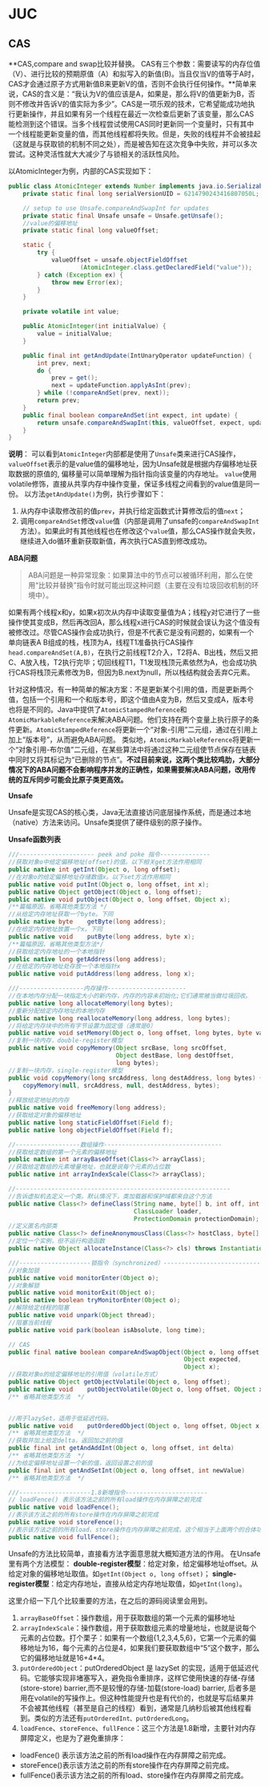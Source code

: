 # JUC

## CAS

**CAS,compare and swap比较并替换。 CAS有三个参数：需要读写的内存位值（V）、进行比较的预期原值（A）和拟写入的新值(B)。当且仅当V的值等于A时，CAS才会通过原子方式用新值B来更新V的值，否则不会执行任何操作。**简单来说，CAS的含义是：“我认为V的值应该是A，如果是，那么将V的值更新为B，否则不修改并告诉V的值实际为多少”。CAS是一项乐观的技术，它希望能成功地执行更新操作，并且如果有另一个线程在最近一次检查后更新了该变量，那么CAS能检测到这个错误。当多个线程尝试使用CAS同时更新同一个变量时，只有其中一个线程能更新变量的值，而其他线程都将失败。但是，失败的线程并不会被挂起（这就是与获取锁的机制不同之处），而是被告知在这次竞争中失败，并可以多次尝试。这种灵活性就大大减少了与锁相关的活跃性风险。

以AtomicInteger为例，内部的CAS实现如下：

```java
public class AtomicInteger extends Number implements java.io.Serializable {
    private static final long serialVersionUID = 6214790243416807050L;

    // setup to use Unsafe.compareAndSwapInt for updates
    private static final Unsafe unsafe = Unsafe.getUnsafe();
    //value的偏移地址
    private static final long valueOffset;

    static {
        try {
            valueOffset = unsafe.objectFieldOffset
                    (AtomicInteger.class.getDeclaredField("value"));
        } catch (Exception ex) {
            throw new Error(ex);
        }
    }

    private volatile int value;

    public AtomicInteger(int initialValue) {
        value = initialValue;
    }

    public final int getAndUpdate(IntUnaryOperator updateFunction) {
        int prev, next;
        do {
            prev = get();
            next = updateFunction.applyAsInt(prev);
        } while (!compareAndSet(prev, next));
        return prev;
    }
    public final boolean compareAndSet(int expect, int update) {
        return unsafe.compareAndSwapInt(this, valueOffset, expect, update);
    }
}
```

**说明**： 可以看到`AtomicInteger`内部都是使用了`Unsafe`类来进行CAS操作，`valueOffset`表示的是value值的偏移地址，因为Unsafe就是根据内存偏移地址获取数据的原值的, 偏移量可以简单理解为指针指向该变量的内存地址。 `value`使用volatile修饰，直接从共享内存中操作变量，保证多线程之间看到的value值是同一份。
 以方法`getAndUpdate()`为例，执行步骤如下：

1. 从内存中读取修改前的值`prev`，并执行给定函数式计算修改后的值`next`；
2. 调用`compareAndSet`修改`value`值（内部是调用了unsafe的`compareAndSwapInt`方法）。如果此时有其他线程也在修改这个`value`值，那么CAS操作就会失败，继续进入do循环重新获取新值，再次执行CAS直到修改成功。

**ABA问题**

> ABA问题是一种异常现象：如果算法中的节点可以被循环利用，那么在使用“比较并替换”指令时就可能出现这种问题（主要在没有垃圾回收机制的环境中）。

如果有两个线程x和y，如果x初次从内存中读取变量值为A；线程y对它进行了一些操作使其变成B，然后再改回A，那么线程x进行CAS的时候就会误认为这个值没有被修改过。尽管CAS操作会成功执行，但是不代表它是没有问题的，如果有一个单向链表A B组成的栈，栈顶为A，线程T1准备执行CAS操作`head.compareAndSet(A,B)`，在执行之前线程T2介入，T2将A、B出栈，然后又把C、A放入栈，T2执行完毕；切回线程T1，T1发现栈顶元素依然为A，也会成功执行CAS将栈顶元素修改为B，但因为B.next为null，所以栈结构就会丢弃C元素。

针对这种情况，有一种简单的解决方案：不是更新某个引用的值，而是更新两个值，包括一个引用和一个和版本号，即这个值由A变为B，然后又变成A，版本号也将是不同的。Java中提供了`AtomicStampedReference`和`AtomicMarkableReference`来解决ABA问题。他们支持在两个变量上执行原子的条件更新。`AtomicStampedReference`将更新一个“对象-引用”二元组，通过在引用上加上“版本号”，从而避免ABA问题。 类似地，`AtomicMarkableReference`将更新一个“对象引用-布尔值”二元组，在某些算法中将通过这种二元组使节点保存在链表中同时又将其标记为“已删除的节点”。**不过目前来说，这两个类比较鸡肋，大部分情况下的ABA问题不会影响程序并发的正确性，如果需要解决ABA问题，改用传统的互斥同步可能会比原子类更高效。**

**Unsafe**

Unsafe是实现CAS的核心类，Java无法直接访问底层操作系统，而是通过本地（native）方法来访问。Unsafe类提供了硬件级别的原子操作。

**Unsafe函数列表**

```java
///--------------------- peek and poke 指令--------------
//获取对象o中给定偏移地址(offset)的值。以下相关get方法作用相同
public native int getInt(Object o, long offset);
//在对象o的给定偏移地址存储数值x。以下set方法作用相同
public native void putInt(Object o, long offset, int x);
public native Object getObject(Object o, long offset);
public native void putObject(Object o, long offset, Object x);
/**篇幅原因，省略其他类型方法 */
//从给定内存地址获取一个byte。下同
public native byte    getByte(long address);
//在给定内存地址放置一个x。下同
public native void    putByte(long address, byte x);
/**篇幅原因，省略其他类型方法*/
//获取给定内存地址的一个本地指针
public native long getAddress(long address);
//在给定的内存地址处存放一个本地指针x
public native void putAddress(long address, long x);

///------------------内存操作----------------------
//在本地内存分配一块指定大小的新内存，内存的内容未初始化;它们通常被当做垃圾回收。
public native long allocateMemory(long bytes);
//重新分配给定内存地址的本地内存
public native long reallocateMemory(long address, long bytes);
//将给定内存块中的所有字节设置为固定值（通常是0）
public native void setMemory(Object o, long offset, long bytes, byte value);
//复制一块内存，double-register模型
public native void copyMemory(Object srcBase, long srcOffset,
                              Object destBase, long destOffset,
                              long bytes);
//复制一块内存，single-register模型
public void copyMemory(long srcAddress, long destAddress, long bytes) {
    copyMemory(null, srcAddress, null, destAddress, bytes);
}
//释放给定地址的内存
public native void freeMemory(long address);
//获取给定对象的偏移地址
public native long staticFieldOffset(Field f);
public native long objectFieldOffset(Field f);

//------------------数组操作---------------------------------
//获取给定数组的第一个元素的偏移地址
public native int arrayBaseOffset(Class<?> arrayClass);
//获取给定数组的元素增量地址，也就是说每个元素的占位数
public native int arrayIndexScale(Class<?> arrayClass);

//------------------------------------------------------------
//告诉虚拟机去定义一个类。默认情况下，类加载器和保护域都来自这个方法
public native Class<?> defineClass(String name, byte[] b, int off, int len,
                                   ClassLoader loader,
                                   ProtectionDomain protectionDomain);
//定义匿名内部类
public native Class<?> defineAnonymousClass(Class<?> hostClass, byte[] data, Object[] cpPatches);
//定位一个实例，但不运行构造函数
public native Object allocateInstance(Class<?> cls) throws InstantiationException;

///--------------------锁指令（synchronized）-------------------------------
//对象加锁
public native void monitorEnter(Object o);
//对象解锁
public native void monitorExit(Object o);
public native boolean tryMonitorEnter(Object o);
//解除给定线程的阻塞
public native void unpark(Object thread);
//阻塞当前线程
public native void park(boolean isAbsolute, long time);

// CAS
public final native boolean compareAndSwapObject(Object o, long offset,
                                                 Object expected,
                                                 Object x);
//获取对象o的给定偏移地址的引用值（volatile方式）
public native Object getObjectVolatile(Object o, long offset);
public native void    putObjectVolatile(Object o, long offset, Object x);
/** 省略其他类型方法  */


//用于lazySet，适用于低延迟代码。
public native void    putOrderedObject(Object o, long offset, Object x);
/** 省略其他类型方法  */
//获取并加上给定delta，返回加之前的值
public final int getAndAddInt(Object o, long offset, int delta)
/** 省略其他类型方法  */
//为给定偏移地址设置一个新的值，返回设置之前的值
public final int getAndSetInt(Object o, long offset, int newValue)
/** 省略其他类型方法  */

///--------------------1.8新增指令-----------------------
// loadFence() 表示该方法之前的所有load操作在内存屏障之前完成
public native void loadFence();
//表示该方法之前的所有store操作在内存屏障之前完成
public native void storeFence();
//表示该方法之前的所有load、store操作在内存屏障之前完成，这个相当于上面两个的合体功能
public native void fullFence();
```

Unsafe的方法比较简单，直接看方法字面意思就大概知道方法的作用。
 在Unsafe里有两个方法模型：
 **double-register模型**：给定对象，给定偏移地址offset。从给定对象的偏移地址取值。如`getInt(Object o, long offset)`；
 **single-register模型**：给定内存地址，直接从给定内存地址取值，如`getInt(long)`。

这里介绍一下几个比较重要的方法，在之后的源码阅读里会用到。

1. `arrayBaseOffset`：操作数组，用于获取数组的第一个元素的偏移地址
2. `arrayIndexScale`：操作数组，用于获取数组元素的增量地址，也就是说每个元素的占位数。打个栗子：如果有一个数组{1,2,3,4,5,6}，它第一个元素的偏移地址为16，每个元素的占位是4，如果我们要获取数组中“5”这个数字，那么它的偏移地址就是16+4*4。
3. `putOrderedObject`：putOrderedObject 是 lazySet 的实现，适用于低延迟代码。它能够实现非堵塞写入，避免指令重排序，这样它使用快速的存储-存储(store-store) barrier,而不是较慢的存储-加载(store-load) barrier, 后者多是用在volatile的写操作上。但这种性能提升也是有代价的，也就是写后结果并不会被其他线程（甚至是自己的线程）看到，通常是几纳秒后被其他线程看到。类似的方法还有`putOrderedInt、putOrderedLong`。
4. `loadFence`、`storeFence`、`fullFence`：这三个方法是1.8新增，主要针对内存屏障定义，也是为了避免重排序：

- loadFence() 表示该方法之前的所有load操作在内存屏障之前完成。
- storeFence()表示该方法之前的所有store操作在内存屏障之前完成。
- fullFence()表示该方法之前的所有load、store操作在内存屏障之前完成。